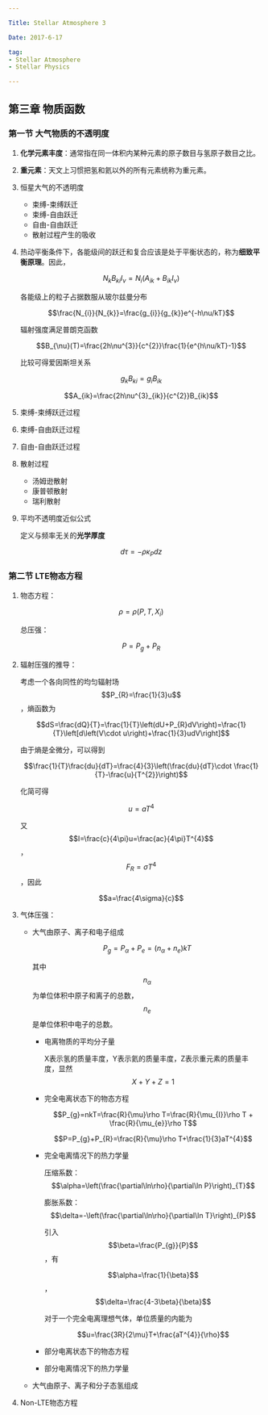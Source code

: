 ```yaml
---

Title: Stellar Atmosphere 3

Date: 2017-6-17

tag:
- Stellar Atmosphere
- Stellar Physics

---
```


## 第三章 物质函数

### 第一节 大气物质的不透明度

1. **化学元素丰度**：通常指在同一体积内某种元素的原子数目与氢原子数目之比。

2. **重元素**：天文上习惯把氢和氦以外的所有元素统称为重元素。

3. 恒星大气的不透明度

   - 束缚-束缚跃迁
   - 束缚-自由跃迁
   - 自由-自由跃迁
   - 散射过程产生的吸收

4. 热动平衡条件下，各能级间的跃迁和复合应该是处于平衡状态的，称为**细致平衡原理**。因此，

   $$N_{k}B_{ki}I_{\nu}=N_{i}\left(A_{ik}+B_{ik}I_{\nu}\right)$$

   各能级上的粒子占据数服从玻尔兹曼分布

   $$\frac{N_{i}}{N_{k}}=\frac{g_{i}}{g_{k}}e^{-h\nu/kT}$$

   辐射强度满足普朗克函数

   $$B_{\nu}(T)=\frac{2h\nu^{3}}{c^{2}}\frac{1}{e^{h\nu/kT}-1}$$

   比较可得爱因斯坦关系

   $$g_{k}B_{ki}=g_{i}B_{ik}$$

   $$A_{ik}=\frac{2h\nu^{3}_{ik}}{c^{2}}B_{ik}$$

5. 束缚-束缚跃迁过程

6. 束缚-自由跃迁过程

7. 自由-自由跃迁过程

8. 散射过程

   - 汤姆逊散射
   - 康普顿散射
   - 瑞利散射

9. 平均不透明度近似公式

   定义与频率无关的**光学厚度**

   $$d\tau=-\rho\kappa_{P}dz$$

### 第二节 LTE物态方程

1. 物态方程：

   $$\rho=\rho\left(P,T,X_{i}\right)$$

   总压强：

   $$P=P_{g}+P_{R}$$

2. 辐射压强的推导：

   考虑一个各向同性的均匀辐射场$$P_{R}=\frac{1}{3}u$$，熵函数为

   $$dS=\frac{dQ}{T}=\frac{1}{T}\left(dU+P_{R}dV\right)=\frac{1}{T}\left[d\left(V\cdot u\right)+\frac{1}{3}udV\right]$$

   由于熵是全微分，可以得到

   $$\frac{1}{T}\frac{du}{dT}=\frac{4}{3}\left(\frac{du}{dT}\cdot \frac{1}{T}-\frac{u}{T^{2}}\right)$$

   化简可得

   $$u=aT^{4}$$

   又$$I=\frac{c}{4\pi}u=\frac{ac}{4\pi}T^{4}$$，$$F_{R}=\sigma T^{4}$$，因此

   $$a=\frac{4\sigma}{c}$$

3. 气体压强：

   - 大气由原子、离子和电子组成

     $$P_{g}=P_{\alpha}+P_{e}=\left(n_{\alpha}+n_{e}\right)kT$$

     其中$$n_{\alpha}$$为单位体积中原子和离子的总数，$$n_{e}$$是单位体积中电子的总数。

     - 电离物质的平均分子量

       X表示氢的质量丰度，Y表示氦的质量丰度，Z表示重元素的质量丰度，显然$$X+Y+Z=1$$

     - 完全电离状态下的物态方程

       $$P_{g}=nkT=\frac{R}{\mu}\rho T=\frac{R}{\mu_{I}}\rho T + \frac{R}{\mu_{e}}\rho T$$

       $$P=P_{g}+P_{R}=\frac{R}{\mu}\rho T+\frac{1}{3}aT^{4}$$

     - 完全电离情况下的热力学量

       压缩系数：$$\alpha=\left(\frac{\partial\ln\rho}{\partial\ln P}\right)_{T}$$

       膨胀系数：$$\delta=-\left(\frac{\partial\ln\rho}{\partial\ln T}\right)_{P}$$

       引入$$\beta=\frac{P_{g}}{P}$$，有

       $$\alpha=\frac{1}{\beta}$$，$$\delta=\frac{4-3\beta}{\beta}$$

       对于一个完全电离理想气体，单位质量的内能为

       $$u=\frac{3R}{2\mu}T+\frac{aT^{4}}{\rho}$$

     - 部分电离状态下的物态方程

     - 部分电离情况下的热力学量


   - 大气由原子、离子和分子态氢组成

4. Non-LTE物态方程
